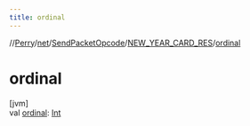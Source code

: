 ```yaml
---
title: ordinal
---
```

//[Perry](../../../../index.html)/[net](../../index.html)/[SendPacketOpcode](../index.html)/[NEW_YEAR_CARD_RES](index.html)/[ordinal](ordinal.html)



# ordinal



[jvm]\
val [ordinal](ordinal.html): [Int](https://kotlinlang.org/api/latest/jvm/stdlib/kotlin/-int/index.html)




